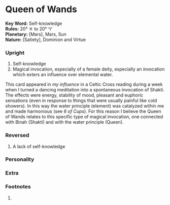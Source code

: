 # Queen of Wands

**Key Word:** Self-knowledge  
**Rules:** 20° ♓︎ to 20° ♈︎  
**Planetary:** [Mars], Mars, Sun  
**Nature:** [Satiety], Dominion and Virtue  


### Upright

1) Self-knowledge
2) Magical invocation, especially of a female deity, especially an invocation which exters an influence over elemental water.

This card appeared in *my influence* in a Celtic Cross reading during a week when I turned a dancing meditation into a spontaneous invocation of Shakti. The effects were energy, stability of mood, pleasant and euphoric sensations (even in response to things that were usually painful like cold showers). In this way the water principle (element) was catalyzed within me and made harmonious (see *6 of Cups*). For this reason I believe the Queen of Wands relates to this specific type of magical invocation, one connected with Binah (Shakti) and with the water principle (Queen).



### Reversed

1) A lack of self-knowledge



### Personality





### Extra





### Footnotes

1.


